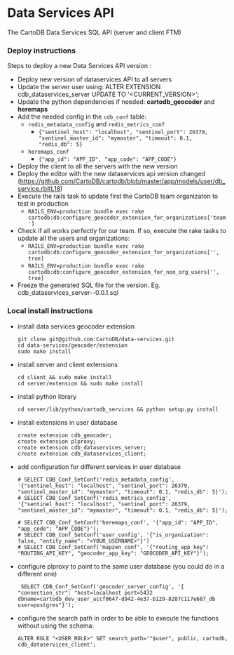 # Data Services API
The CartoDB Data Services SQL API (server and client FTM)

### Deploy instructions
Steps to deploy a new Data Services API version :

- Deploy new version of dataservices API to all servers
- Update the server user using: ALTER EXTENSION cdb_dataservices_server UPDATE TO '<CURRENT_VERSION>';
- Update the python dependencies if needed: **cartodb_geocoder** and **heremaps**
- Add the needed config in the `cdb_conf` table:
  - `redis_metadata_config` and `redis_metrics_conf`
    - `{"sentinel_host": "localhost", "sentinel_port": 26379, "sentinel_master_id": "mymaster", "timeout": 0.1, "redis_db": 5}`
  - `heremaps_conf`
    - `{"app_id": "APP_ID", "app_code": "APP_CODE"}`
- Deploy the client to all the servers with the new version
- Deploy the editor with the new dataservices api version changed (https://github.com/CartoDB/cartodb/blob/master/app/models/user/db_service.rb#L18)
- Execute the rails task to update first the CartoDB team organizaton to test in production
  - `RAILS_ENV=production bundle exec rake cartodb:db:configure_geocoder_extension_for_organizations['team']`
- Check if all works perfectly for our team. If so, execute the rake tasks to update all the users and organizations:
  - `RAILS_ENV=production bundle exec rake cartodb:db:configure_geocoder_extension_for_organizations['', true]`
  - `RAILS_ENV=production bundle exec rake cartodb:db:configure_geocoder_extension_for_non_org_users['', true]`
- Freeze the generated SQL file for the version. Eg. cdb_dataservices_server--0.0.1.sql

### Local install instructions

- install data services geocoder extension 

    ```
    git clone git@github.com:CartoDB/data-services.git
    cd data-services/geocoder/extension
    sudo make install
    ```

- install server and client extensions
    
    ```
    cd client && sudo make install
    cd server/extension && sudo make install
    ```

- install python library

    ```
    cd server/lib/python/cartodb_services && python setup.py install
    ```

- install extensions in user database

    ```
    create extension cdb_geocoder;
    create extension plproxy;
    create extension cdb_dataservices_server;
    create extension cdb_dataservices_client;
    ```

- add configuration for different services in user database


    ```
    # SELECT CDB_Conf_SetConf('redis_metadata_config', '{"sentinel_host": "localhost", "sentinel_port": 26379, "sentinel_master_id": "mymaster", "timeout": 0.1, "redis_db": 5}');
    # SELECT CDB_Conf_SetConf('redis_metrics_config', '{"sentinel_host": "localhost", "sentinel_port": 26379, "sentinel_master_id": "mymaster", "timeout": 0.1, "redis_db": 5}');
    
    # SELECT CDB_Conf_SetConf('heremaps_conf', '{"app_id": "APP_ID", "app_code": "APP_CODE"}');
    # SELECT CDB_Conf_SetConf('user_config', '{"is_organization": false, "entity_name": "<YOUR_USERNAME>"}')
    # SELECT CDB_Conf_SetConf('mapzen_conf', '{"routing_app_key": "ROUTING_API_KEY", "geocoder_app_key": "GEOCODER_API_KEY"}');

    ```

- configure plproxy to point to the same user database (you could do in a different one)

    ```
     SELECT CDB_Conf_SetConf('geocoder_server_config', '{ "connection_str": "host=localhost port=5432 dbname=cartodb_dev_user_accf0647-d942-4e37-b129-8287c117e687_db user=postgres"}');
    ```

- configure the search path in order to be able to execute the functions without using the schema:

    ```
    ALTER ROLE "<USER_ROLE>" SET search_path='"$user", public, cartodb, cdb_dataservices_client';
    ```
